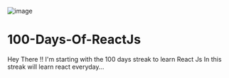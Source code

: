   ![image](https://github.com/kaligone/100-Days-Of-ReactJs/assets/61344302/81dcc5af-2f7d-4556-9f10-ca09fa310708)


# 100-Days-Of-ReactJs

Hey There !!
I'm starting with the 100 days streak to learn React Js 
In this streak will learn react everyday...
